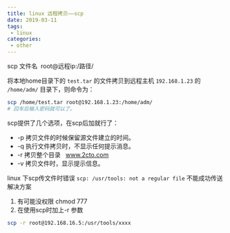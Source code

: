 ```yaml
---
title: linux 远程拷贝——scp
date: 2019-03-11
tags:
 - linux        
categories: 
 - other
---
```


scp 文件名  root@远程ip:/路径/ 

将本地home目录下的 `test.tar` 的文件拷贝到远程主机 `192.168.1.23` 的 `/home/adm/` 目录下，则命令为：

```bash
scp /home/test.tar root@192.168.1.23:/home/adm/
# 回车后输入密码就可以了。
```

scp提供了几个选项，在scp后加就行了：
 
- -p 拷贝文件的时候保留源文件建立的时间。 
- -q 执行文件拷贝时，不显示任何提示消息。 
- -r 拷贝整个目录   www.2cto.com  
- -v 拷贝文件时，显示提示信息。

linux 下scp传文件时错误 `scp: /usr/tools: not a regular file` 不能成功传送 解决方案

1. 有可能没权限 chmod 777
2. 在使用scp时加上-r 参数

```bash
scp -r root@192.168.16.5:/usr/tools/xxxx
```
